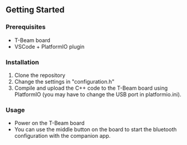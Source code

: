 ## Getting Started
### Prerequisites
- T-Beam board
- VSCode + PlatformIO plugin

### Installation
1. Clone the repository
2. Change the settings in "configuration.h"
3. Compile and upload the C++ code to the T-Beam board using PlatformIO (you may have to change the USB port in platformio.ini).

### Usage
- Power on the T-Beam board
- You can use the middle button on the board to start the bluetooth configuration with the companion app.